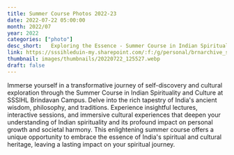```yaml
---
title: Summer Course Photos 2022-23
date: 2022-07-22 05:00:00
month: 2022/07
year: 2022
categories: ["photo"]
desc_short:   Exploring the Essence - Summer Course in Indian Spirituality and Culture
link: https://sssihleduin-my.sharepoint.com/:f:/g/personal/brnarchive_sssihl_edu_in/Em3dhhy9E-dPjXQ_7lmDgmQBwNYc886zHmDsw9aqjxogUw?e=Jt3tZ9
thumbnail: images/thumbnails/20220722_125527.webp
draft: false
---
```


 Immerse yourself in a transformative journey of self-discovery and cultural exploration through the Summer Course in Indian Spirituality and Culture at SSSIHL Brindavan Campus. Delve into the rich tapestry of India's ancient wisdom, philosophy, and traditions. Experience insightful lectures, interactive sessions, and immersive cultural experiences that deepen your understanding of Indian spirituality and its profound impact on personal growth and societal harmony. This enlightening summer course offers a unique opportunity to embrace the essence of India's spiritual and cultural heritage, leaving a lasting impact on your spiritual journey.
